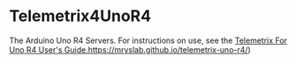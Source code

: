 # Telemetrix4UnoR4


The Arduino Uno R4 Servers. For instructions on use, 
see the [Telemetrix For Uno R4 User's Guide.](https://mryslab.github.io/telemetrix-uno-r4/)https://mryslab.github.io/telemetrix-uno-r4/)
